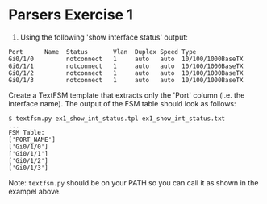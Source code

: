 # Parsers Exercise 1

1. Using the following 'show interface status' output:

```
​Port      Name  Status       Vlan  Duplex Speed Type
Gi0/1/0         notconnect   1     auto   auto  10/100/1000BaseTX
Gi0/1/1         notconnect   1     auto   auto  10/100/1000BaseTX
Gi0/1/2         notconnect   1     auto   auto  10/100/1000BaseTX
Gi0/1/3         notconnect   1     auto   auto  10/100/1000BaseTX
```

Create a TextFSM template that extracts only the 'Port' column (i.e. the interface name). The output of the FSM table should look as follows:

```
$ textfsm.py ex1_show_int_status.tpl ex1_show_int_status.txt
...
​FSM Table:
['PORT_NAME']
['Gi0/1/0']
['Gi0/1/1']
['Gi0/1/2']
['Gi0/1/3']
```

Note: `textfsm.py` should be on your PATH so you can call it as shown in the exampel above.

